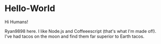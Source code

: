 # Hello-World

Hi Humans!

Ryan9898 here. I like Node.js and Coffeeescript (that's what I'm made of!).
I've had tacos on the moon and find them far superior to Earth tacos.
